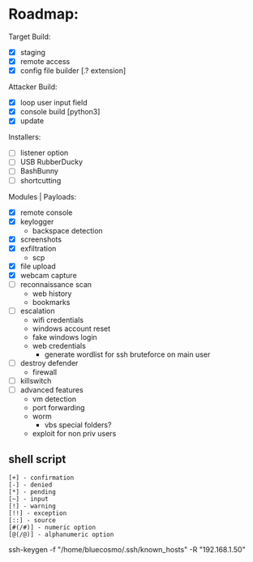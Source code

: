 # Roadmap:
Target Build:
- [x] staging
- [x] remote access
- [x] config file builder [.? extension]

Attacker Build:
- [x] loop user input field
- [x] console build [python3]
- [x] update

Installers:
- [ ] listener option
- [ ] USB RubberDucky
- [ ] BashBunny
- [ ] shortcutting

Modules | Payloads:
- [x] remote console
- [x] keylogger
	- backspace detection
- [x] screenshots
- [x] exfiltration
	- scp
- [x] file upload
- [x] webcam capture
- [ ] reconnaissance scan
	- web history
	- bookmarks
- [ ] escalation
	- wifi credentials
	- windows account reset
	- fake windows login
	- web credentials
		- generate wordlist for ssh bruteforce on main user
- [ ] destroy defender
	- firewall
- [ ] killswitch
- [ ] advanced features
	- vm detection
	- port forwarding
	- worm
		- vbs special folders?
	- exploit for non priv users

## shell script
```
[+] - confirmation
[-] - denied
[*] - pending
[~] - input
[!] - warning
[!!] - exception
[::] - source
[#(/#)] - numeric option
[@(/@)] - alphanumeric option
```

ssh-keygen -f "/home/bluecosmo/.ssh/known_hosts" -R "192.168.1.50"